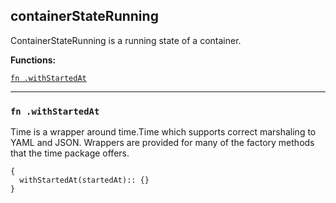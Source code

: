 
## containerStateRunning
ContainerStateRunning is a running state of a container.

**Functions:**

[`fn .withStartedAt`](#fn-withstartedat)  

---


### `fn .withStartedAt`
Time is a wrapper around time.Time which supports correct marshaling to YAML and JSON.  Wrappers are provided for many of the factory methods that the time package offers.
```jsonnet
{
  withStartedAt(startedAt):: {}
}
```

